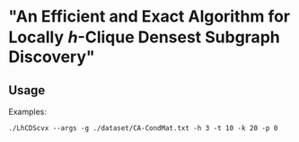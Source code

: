 # "An Efficient and Exact Algorithm for Locally ℎ-Clique Densest Subgraph Discovery"

## Usage

 Examples:  

`./LhCDScvx --args -g ./dataset/CA-CondMat.txt -h 3 -t 10 -k 20 -p 0`

